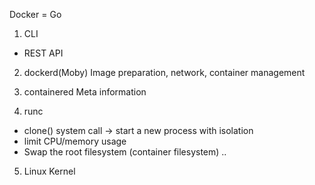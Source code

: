 Docker = Go


1. CLI
- REST API

2. dockerd(Moby)
Image preparation, network, container management

3. containered
Meta information

4. runc 

* clone() system call → start a new process with isolation 
* limit CPU/memory usage
* Swap the root filesystem (container filesystem) ..
 
5. Linux Kernel



